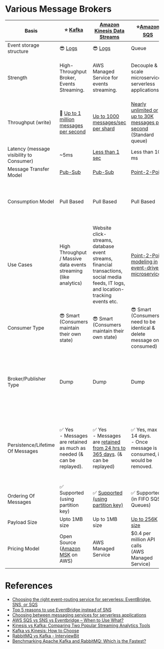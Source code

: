 
# Various Message Brokers

| Basis                                    | :star: [Kafka](Kafka/Readme.md)                                                            | [Amazon Kinesis Data Streams](../2_AWS/4_MessageBrokerServices/AmazonKinesis/Readme.md)                                                                              | :star:[Amazon SQS](../2_AWS/4_MessageBrokerServices/AmazonSQS/Readme.md)                                                                                                  | [Amazon SNS](../2_AWS/4_MessageBrokerServices/AmazonSNS.md)                                                                | [Amazon EventBridge](../2_AWS/4_MessageBrokerServices/AmazonEventBridge.md)                                              | [RabbitMQ](RabbitMQ.md)                                                                                                                         |
|------------------------------------------|--------------------------------------------------------------------------------------------|----------------------------------------------------------------------------------------------------------------------------------------------------------------------|---------------------------------------------------------------------------------------------------------------------------------------------------------------------------|----------------------------------------------------------------------------------------------------------------------------|--------------------------------------------------------------------------------------------------------------------------|-------------------------------------------------------------------------------------------------------------------------------------------------|
| Event storage structure                  | :sunglasses: [Logs](../3_Databases/5_Database-Internals/AppendOnlyProperty.md)              | :sunglasses: [Logs](../3_Databases/5_Database-Internals/AppendOnlyProperty.md)                                                                                        | Queue                                                                                                                                                                     | Topic                                                                                                                      | Event Bus                                                                                                                | Queue                                                                                                                                           |
| Strength                                 | High-Throughput Broker, Events Streaming.                                                  | AWS Managed Service for events streaming.                                                                                                                            | Decouple & scale microservices, serverless applications                                                                                                                   | Push-Notification-Based-Broker, can't be used for events streaming.                                                        | Rule-Based-Targeting-Broker                                                                                              | Low-Latency MQ                                                                                                                                  |
| Throughput (write)                       | :rocket: [Up to 1 million messages per second]()                                           | [Up to 1000 messages/sec per shard](https://docs.aws.amazon.com/streams/latest/dev/key-concepts.html)                                                                | [Nearly unlimited or up to 30K messages per second](https://docs.aws.amazon.com/AWSSimpleQueueService/latest/SQSDeveloperGuide/quotas-messages.html) <br/>(Standard queue) | [Up to 30K messages per second](https://docs.aws.amazon.com/general/latest/gr/sns.html) <br/>(Standard topic)              | [Up to 10K messages per second](https://docs.aws.amazon.com/eventbridge/latest/userguide/eb-quota.html)                  | [Up to 10K messages per second](https://blog.rabbitmq.com/posts/2012/04/rabbitmq-performance-measurements-part-2)                               |
| Latency (message visibility to Consumer) | ~5ms                                                                                       | [Less than 1 sec](https://docs.aws.amazon.com/streams/latest/dev/kinesis-low-latency.html)                                                                           | Less than 100 ms                                                                                                                                                          | b/w 100 ms to 200 ms                                                                                                       | Greater than 200ms                                                                                                       | ~1ms                                                                                                                                            |
| Message Transfer Model                   | [Pub-Sub](EventDrivenArchitecture/PubSubModel.md)                                          | [Pub-Sub](EventDrivenArchitecture/PubSubModel.md)                                                                                                                    | [Point-2-Point](EventDrivenArchitecture/PointToPointModel.md)                                                                                                             | [Pub-Sub](EventDrivenArchitecture/PubSubModel.md)                                                                          | [Pub-Sub](EventDrivenArchitecture/PubSubModel.md)                                                                        | [Point-2-Point](EventDrivenArchitecture/PointToPointModel.md)                                                                                   |
| Consumption Model                        | Pull Based                                                                                 | Pull Based                                                                                                                                                           | Pull Based                                                                                                                                                                | Push Based, Upto 100K topics, 10 million subscribers per topic                                                             | Push Based, Upto 100 event buses, 300 rules per event bus, 5 targets per rule                                            | Push Based                                                                                                                                      |
| Use Cases                                | High Throughput / Massive data events streaming (like analytics)                           | Website click-streams, database event streams, financial transactions, social media feeds, IT logs, and location-tracking events etc.                                | [Point-2-Point modeling in event-driven microservices](EventDrivenArchitecture/Readme.md).                                                                                | Notification (Email/Push) to person, Pub-Sub modeling for [event-driven microservices](EventDrivenArchitecture/Readme.md). | Rule based targeting in [Event-driven microservices](EventDrivenArchitecture/Readme.md)                                  | Low-latency use cases when message guarantee is needed or some consistent behaviour (like order workflow, failed orders etc.)                   |
| Consumer Type                            | :sunglasses: Smart <br/>(Consumers maintain their own state)                               | :sunglasses: Smart <br/>(Consumers maintain their own state)                                                                                                         | :sunglasses: Smart <br/>(Consumers need to be identical & delete message once consumed)                                                                                   | Dump <br/>(Consumers might be processing messages in the different way)                                                    | Dump<br/>(Consumers might be processing messages in the different way)                                                   | Dumb                                                                                                                                            |
| Broker/Publisher Type                    | Dump                                                                                       | Dump                                                                                                                                                                 | Dump                                                                                                                                                                      | :sunglasses: Smart                                                                                                         | :sunglasses: Smart                                                                                                       | :sunglasses: Smart <br/>(Consistent transmission of messages to consumers at about the same speed as the broker monitors the consumer's status) |
| Persistence/Lifetime Of Messages         | :white_check_mark: Yes <br/>- Messages are retained as much as needed (& can be replayed). | :white_check_mark: Yes <br/>- Messages are [retained from 24 hrs to 365 days](https://docs.aws.amazon.com/streams/latest/dev/key-concepts.html). (& can be replayed) | :white_check_mark: Yes, max 14 days. <br>- Once message is consumed, it would be removed.                                                                                 | :x: No <br> - When an SNS Topic receives an event notification, it would be instantly broadcast to all Subscribers.        | :x: No <br/>- But events can be archived, to replay later.                                                               | :x: No <br/>- Once message is consumed and acknowledgement is sent, it would be removed from RabbitMQ message queue.                            |
| Ordering Of Messages                     | :white_check_mark: Supported <br/>(using partition key)                                    | :white_check_mark: [Supported (using partition key)](https://docs.aws.amazon.com/streams/latest/dev/key-concepts.html)                                               | :white_check_mark: Supported (in FIFO SQS Queues)                                                                                                                         | :white_check_mark: Supported (in FIFO SNS Topics)                                                                          | :x: Not-Supported                                                                                                        | :x: Not-Supported                                                                                                                               |
| Payload Size                             | Upto 1MB size                                                                              | Up to 1MB size                                                                                                                                                       | [Up to 256K size](https://docs.aws.amazon.com/general/latest/gr/sqs-service.html)                                                                                         | [Up to 256K size](https://aws.amazon.com/blogs/compute/choosing-between-messaging-services-for-serverless-applications/)   | [Up to 256K size](https://aws.amazon.com/blogs/compute/choosing-between-messaging-services-for-serverless-applications/) | No constraints                                                                                                                                  |
| Pricing Model                            | Open Source <br/>([Amazon MSK](../2_AWS/4_MessageBrokerServices/AmazonMSK.md) on AWS)      | AWS Managed Service                                                                                                                                                  | $0.4 per million API calls <br/>(AWS Managed Service)                                                                                                                     | $0.5 per million API calls <br/>(AWS Managed Service)                                                                      | $1 per million API calls <br/>(AWS Managed Service)                                                                      | Open Source <br/>([Amazon MQ](../2_AWS/4_MessageBrokerServices/AmazonMQ.md) on AWS)                                                             |

# References
- [Choosing the right event-routing service for serverless: EventBridge, SNS, or SQS](https://lumigo.io/blog/choosing-the-right-event-routing-on-aws-eventbridge-sns-or-sqs/)
- [Top 5 reasons to use EventBridge instead of SNS](https://lumigo.io/blog/5-reasons-why-you-should-use-eventbridge-instead-of-sns/)
- [Choosing between messaging services for serverless applications](https://aws.amazon.com/blogs/compute/choosing-between-messaging-services-for-serverless-applications/)
- [AWS SQS vs SNS vs Eventbridge – When to Use What?](https://beabetterdev.com/2021/09/10/aws-sqs-vs-sns-vs-eventbridge/)
- [Kinesis vs Kafka: Comparing Two Popular Streaming Analytics Tools](https://www.spec-india.com/blog/kinesis-vs-kafka)
- [Kafka vs Kinesis: How to Choose](https://rockset.com/blog/kafka-vs-kinesis-choosing-the-best-data-streaming-solution/)
- [RabbitMQ vs Kafka - InterviewBit](https://www.interviewbit.com/blog/rabbitmq-vs-kafka/)
- [Benchmarking Apache Kafka and RabbitMQ: Which is the Fastest?](https://www.confluent.io/blog/kafka-fastest-messaging-system/)